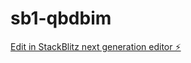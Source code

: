 # sb1-qbdbim

[Edit in StackBlitz next generation editor ⚡️](https://stackblitz.com/~/github.com/eranfixer/sb1-qbdbim)